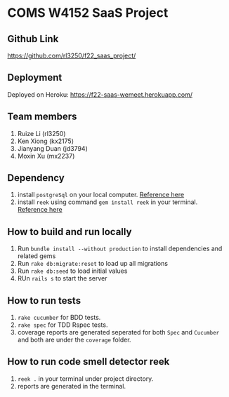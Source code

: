 # COMS W4152 SaaS Project

## Github Link
https://github.com/rl3250/f22_saas_project/

## Deployment
Deployed on Heroku: https://f22-saas-wemeet.herokuapp.com/

## Team members
1. Ruize Li (rl3250)
2. Ken Xiong (kx2175)
3. Jianyang Duan (jd3794)
4. Moxin Xu (mx2237)

## Dependency
1. install `postgreSql` on your local computer. [Reference here](https://www.postgresql.org/download/)
2. install `reek` using command `gem install reek` in your terminal. [Reference here](https://github.com/troessner/reek)
 
## How to build and run locally
1. Run `bundle install --without production` to install dependencies and related gems
2. Run `rake db:migrate:reset` to load up all migrations
3. Run `rake db:seed` to load initial values
4. RUn `rails s` to start the server

## How to run tests
1. `rake cucumber` for BDD tests.
2. `rake spec` for TDD Rspec tests.
3. coverage reports are generated seperated for both `Spec` and `Cucumber` and both are under the `coverage` folder.

## How to run code smell detector reek
1. `reek .` in your terminal under project directory.
2. reports are generated in the terminal.